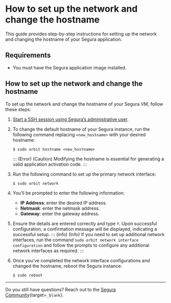 # How to set up the network and change the hostname

This guide provides step-by-step instructions for setting up the network and changing the hostname of your Segura application.

## Requirements

* You must have the Segura application image installed.

## How to set up the network and change the hostname

To set up the network and change the hostname of your Segura VM, follow these steps:

1. [Start a SSH session using Segura’s administrative user](/v4/docs/administration-ssh-access).

1. To change the default hostname of your Segura instance, run the following command replacing `<new_hostname>` with your desired hostname:
    ```Shell
    $ sudo orbit hostname <new_hostname>
    ```
    ::: (Error) (Caution)
     Modifying the hostname is essential for generating a valid application activation code.
    :::
    
1. Run the following command to set up the primary network interface:
    ```Shell
    $ sudo orbit network
    ```
1. You’ll be prompted to enter the following information:
    * **IP Address**: enter the desired IP address.
    * **Netmask**: enter the netmask address.
    * **Gateway**: enter the gateway address.

1. Ensure the details are entered correctly and type `Y`. Upon successful configuration, a confirmation message will be displayed, indicating a successful setup.
    ::: (info) (Info)
    If you need to set up additional network interfaces, run the command  `sudo orbit network interface configuration` and follow the prompts to configure any additional network interfaces as required.
    :::

1. Once you’ve completed the network interface configurations and changed the hostname, reboot the Segura instance:

    ```Shell
    $ sudo reboot
    ```

* * *

Do you still have questions? Reach out to the [Segura Community](https://community.Segura.io/){target=`_blank`}.
